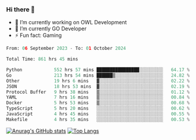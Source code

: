 ### Hi there 👋 

- 🔭 I’m currently working on OWL Development
- 🌱 I’m currently GO Developer
-  ⚡ Fun fact: Gaming
  
  <!--
- 👯 I’m looking to collaborate on ...
- 🤔 I’m looking for help with ...
- 💬 Ask me about ...
- 📫 How to reach me: ...
- 😄 Pronouns: ...
-->

<!--START_SECTION:waka-->

```python
From: 06 September 2023 - To: 01 October 2024

Total Time: 861 hrs 45 mins

Python            552 hrs 57 mins ████████████████░░░░░░░░░   64.17 %
Go                213 hrs 54 mins ██████▒░░░░░░░░░░░░░░░░░░   24.82 %
Other             19 hrs 6 mins   ▓░░░░░░░░░░░░░░░░░░░░░░░░   02.22 %
JSON              18 hrs 53 mins  ▓░░░░░░░░░░░░░░░░░░░░░░░░   02.19 %
Protocol Buffer   9 hrs 38 mins   ▒░░░░░░░░░░░░░░░░░░░░░░░░   01.12 %
YAML              7 hrs 16 mins   ▒░░░░░░░░░░░░░░░░░░░░░░░░   00.84 %
Docker            5 hrs 53 mins   ▒░░░░░░░░░░░░░░░░░░░░░░░░   00.68 %
TypeScript        5 hrs 20 mins   ░░░░░░░░░░░░░░░░░░░░░░░░░   00.62 %
JavaScript        4 hrs 45 mins   ░░░░░░░░░░░░░░░░░░░░░░░░░   00.55 %
Makefile          4 hrs 35 mins   ░░░░░░░░░░░░░░░░░░░░░░░░░   00.53 %
```

<!--END_SECTION:waka-->

[![Anurag's GitHub stats](https://github-readme-stats.vercel.app/api?username=aebalz&show_icons=true&theme=codeSTACKr)](https://github.com/anuraghazra/github-readme-stats)
[![Top Langs](https://github-readme-stats.vercel.app/api/top-langs/?username=aebalz&layout=compact&card_width=350&theme=codeSTACKr)](https://github.com/anuraghazra/github-readme-stats)
<!-- [![Readme Card](https://github-readme-stats.vercel.app/api/pin/?username=aebalz&repo=go-gin-gone&show_owner=true)](https://github.com/anuraghazra/github-readme-stats)-->
